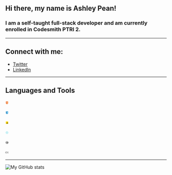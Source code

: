 ## Hi there, my name is Ashley Pean!

### I am a self-taught full-stack developer and am currently enrolled in Codesmith PTRI 2. 

---

## Connect with me: 
- [Twitter](https://twitter.com/12sugarplums)
- [LinkedIn](https://www.linkedin.com/in/ashley-pean/)

---

## Languages and Tools
<img src = "img/html.svg" 
alt = "HTML" 
style = " display: inline; margin-right: 10px; width: 10px; height: 10px;" />

<img src = "img/css.svg" 
alt = "CSS" 
style = " display: inline; margin-right: 10px; width: 10px; height: 10px;" />

<img src = "img/javascript.svg" 
alt = "JavaScript" 
style = " display: inline; margin-right: 10px; width: 10px; height: 10px;" />

<img src = "img/react.svg" 
alt = "React" 
style = " display: inline; margin-right: 10px; width: 10px; height: 10px;" />

<img src = "img/nodejs.svg" 
alt = "NodeJS" 
style = " display: inline; margin-right: 10px; width: 10px; height: 10px;" />

<img src = "img/express.svg"
alt = "Express JS"
style = "display: inline; margin-right: 10px; width: 10px; height: 10px;">

---

![My GitHub stats](https://github-readme-stats.vercel.app/api?username=ashleypean&show_icons=true&hide_border=true&hide=stars&count_private=true&theme=midnight-purple)
